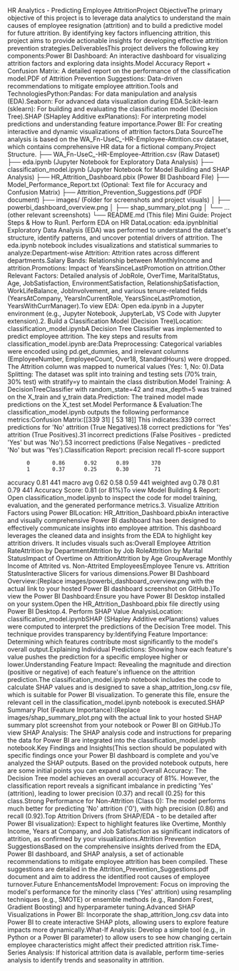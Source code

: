 HR Analytics - Predicting Employee AttritionProject ObjectiveThe primary objective of this project is to leverage data analytics to understand the main causes of employee resignation (attrition) and to build a predictive model for future attrition. By identifying key factors influencing attrition, this project aims to provide actionable insights for developing effective attrition prevention strategies.DeliverablesThis project delivers the following key components:Power BI Dashboard: An interactive dashboard for visualizing attrition factors and exploring data insights.Model Accuracy Report + Confusion Matrix: A detailed report on the performance of the classification model.PDF of Attrition Prevention Suggestions: Data-driven recommendations to mitigate employee attrition.Tools and TechnologiesPython:Pandas: For data manipulation and analysis (EDA).Seaborn: For advanced data visualization during EDA.Scikit-learn (sklearn): For building and evaluating the classification model (Decision Tree).SHAP (SHapley Additive exPlanations): For interpreting model predictions and understanding feature importance.Power BI: For creating interactive and dynamic visualizations of attrition factors.Data SourceThe analysis is based on the WA_Fn-UseC_-HR-Employee-Attrition.csv dataset, which contains comprehensive HR data for a fictional company.Project Structure.
├── WA_Fn-UseC_-HR-Employee-Attrition.csv  (Raw Dataset)
├── eda.ipynb                              (Jupyter Notebook for Exploratory Data Analysis)
├── classification_model.ipynb             (Jupyter Notebook for Model Building and SHAP Analysis)
├── HR_Attrition_Dashboard.pbix            (Power BI Dashboard File)
├── Model_Performance_Report.txt           (Optional: Text file for Accuracy and Confusion Matrix)
├── Attrition_Prevention_Suggestions.pdf   (PDF document)
├── images/                                (Folder for screenshots and project visuals)
│   ├── powerbi_dashboard_overview.png
│   ├── shap_summary_plot.png
│   └── ... (other relevant screenshots)
└── README.md                              (This file)
Mini Guide: Project Steps & How to Run1. Perform EDA on HR DataLocation: eda.ipynbInitial Exploratory Data Analysis (EDA) was performed to understand the dataset's structure, identify patterns, and uncover potential drivers of attrition. The eda.ipynb notebook includes visualizations and statistical summaries to analyze:Department-wise Attrition: Attrition rates across different departments.Salary Bands: Relationship between MonthlyIncome and attrition.Promotions: Impact of YearsSinceLastPromotion on attrition.Other Relevant Factors: Detailed analysis of JobRole, OverTime, MaritalStatus, Age, JobSatisfaction, EnvironmentSatisfaction, RelationshipSatisfaction, WorkLifeBalance, JobInvolvement, and various tenure-related fields (YearsAtCompany, YearsInCurrentRole, YearsSinceLastPromotion, YearsWithCurrManager).To view EDA: Open eda.ipynb in a Jupyter environment (e.g., Jupyter Notebook, JupyterLab, VS Code with Jupyter extension).2. Build a Classification Model (Decision Tree)Location: classification_model.ipynbA Decision Tree Classifier was implemented to predict employee attrition. The key steps and results from classification_model.ipynb are:Data Preprocessing: Categorical variables were encoded using pd.get_dummies, and irrelevant columns (EmployeeNumber, EmployeeCount, Over18, StandardHours) were dropped. The Attrition column was mapped to numerical values (Yes: 1, No: 0).Data Splitting: The dataset was split into training and testing sets (70% train, 30% test) with stratify=y to maintain the class distribution.Model Training: A DecisionTreeClassifier with random_state=42 and max_depth=5 was trained on the X_train and y_train data.Prediction: The trained model made predictions on the X_test set.Model Performance & Evaluation:The classification_model.ipynb outputs the following performance metrics:Confusion Matrix:[[339  31]
 [ 53  18]]
This indicates:339 correct predictions for 'No' attrition (True Negatives).18 correct predictions for 'Yes' attrition (True Positives).31 incorrect predictions (False Positives - predicted 'Yes' but was 'No').53 incorrect predictions (False Negatives - predicted 'No' but was 'Yes').Classification Report:              precision    recall  f1-score   support

          0       0.86      0.92      0.89       370
          1       0.37      0.25      0.30        71

   accuracy                           0.81       441
  macro avg       0.62      0.58      0.59       441
weighted avg       0.78      0.81      0.79       441
Accuracy Score: 0.81 (or 81%)To view Model Building & Report: Open classification_model.ipynb to inspect the code for model training, evaluation, and the generated performance metrics.3. Visualize Attrition Factors using Power BILocation: HR_Attrition_Dashboard.pbixAn interactive and visually comprehensive Power BI dashboard has been designed to effectively communicate insights into employee attrition. This dashboard leverages the cleaned data and insights from the EDA to highlight key attrition drivers. It includes visuals such as:Overall Employee Attrition RateAttrition by DepartmentAttrition by Job RoleAttrition by Marital StatusImpact of Overtime on AttritionAttrition by Age GroupAverage Monthly Income of Attrited vs. Non-Attrited EmployeesEmployee Tenure vs. Attrition StatusInteractive Slicers for various dimensions.Power BI Dashboard Overview:(Replace images/powerbi_dashboard_overview.png with the actual link to your hosted Power BI dashboard screenshot on GitHub.)To view the Power BI Dashboard:Ensure you have Power BI Desktop installed on your system.Open the HR_Attrition_Dashboard.pbix file directly using Power BI Desktop.4. Perform SHAP Value AnalysisLocation: classification_model.ipynbSHAP (SHapley Additive exPlanations) values were computed to interpret the predictions of the Decision Tree model. This technique provides transparency by:Identifying Feature Importance: Determining which features contribute most significantly to the model's overall output.Explaining Individual Predictions: Showing how each feature's value pushes the prediction for a specific employee higher or lower.Understanding Feature Impact: Revealing the magnitude and direction (positive or negative) of each feature's influence on the attrition prediction.The classification_model.ipynb notebook includes the code to calculate SHAP values and is designed to save a shap_attrition_long.csv file, which is suitable for Power BI visualization. To generate this file, ensure the relevant cell in the classification_model.ipynb notebook is executed.SHAP Summary Plot (Feature Importance):(Replace images/shap_summary_plot.png with the actual link to your hosted SHAP summary plot screenshot from your notebook or Power BI on GitHub.)To view SHAP Analysis: The SHAP analysis code and instructions for preparing the data for Power BI are integrated into the classification_model.ipynb notebook.Key Findings and Insights(This section should be populated with specific findings once your Power BI dashboard is complete and you've analyzed the SHAP outputs. Based on the provided notebook outputs, here are some initial points you can expand upon):Overall Accuracy: The Decision Tree model achieves an overall accuracy of 81%. However, the classification report reveals a significant imbalance in predicting 'Yes' (attrition), leading to lower precision (0.37) and recall (0.25) for this class.Strong Performance for Non-Attrition (Class 0): The model performs much better for predicting 'No' attrition ('0'), with high precision (0.86) and recall (0.92).Top Attrition Drivers (from SHAP/EDA - to be detailed after Power BI visualization): Expect to highlight features like Overtime, Monthly Income, Years at Company, and Job Satisfaction as significant indicators of attrition, as confirmed by your visualizations.Attrition Prevention SuggestionsBased on the comprehensive insights derived from the EDA, Power BI dashboard, and SHAP analysis, a set of actionable recommendations to mitigate employee attrition has been compiled. These suggestions are detailed in the Attrition_Prevention_Suggestions.pdf document and aim to address the identified root causes of employee turnover.Future EnhancementsModel Improvement: Focus on improving the model's performance for the minority class ('Yes' attrition) using resampling techniques (e.g., SMOTE) or ensemble methods (e.g., Random Forest, Gradient Boosting) and hyperparameter tuning.Advanced SHAP Visualizations in Power BI: Incorporate the shap_attrition_long.csv data into Power BI to create interactive SHAP plots, allowing users to explore feature impacts more dynamically.What-If Analysis: Develop a simple tool (e.g., in Python or a Power BI parameter) to allow users to see how changing certain employee characteristics might affect their predicted attrition risk.Time-Series Analysis: If historical attrition data is available, perform time-series analysis to identify trends and seasonality in attrition.
